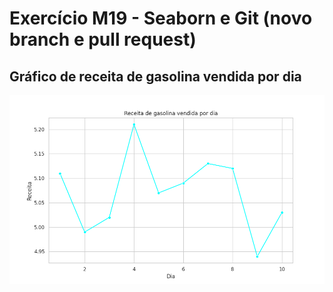 
# Exercício M19 - Seaborn e Git (novo branch e pull request)
  
## Gráfico de receita de gasolina vendida por dia  
![Receita x Dia](img/gasolina.png "Venda x Dia")  
